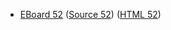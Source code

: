 * [EBoard 52](../eboards/eboard.52.html)
  ([Source 52](../eboards/eboard.52.md))
  ([HTML 52](../eboards/eboard.52.html))
